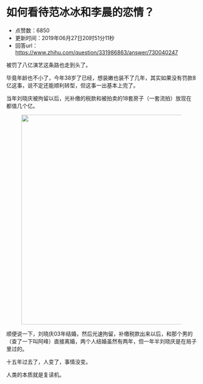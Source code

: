 # 如何看待范冰冰和李晨的恋情？
- 点赞数：6850
- 更新时间：2019年06月27日20时51分11秒
- 回答url：https://www.zhihu.com/question/331986863/answer/730040247
<body>
 <p data-pid="ze-bxyWB">被罚了八亿演艺这条路也走到头了。</p>
 <p data-pid="GButZapS">毕竟年龄也不小了，今年38岁了已经，想装嫩也装不了几年，其实如果没有罚款8亿这事，说不定还能顺利转型，但这事一出基本上完了。</p>
 <p data-pid="1CP2QBfv">当年刘晓庆被拘留以后，光补缴的税款和被拍卖的18套房子（一套流拍）放现在都值几个亿。</p>
 <figure data-size="normal">
  <img src="https://picx.zhimg.com/50/v2-80304cf558a272d899f882a5963dbaa6_720w.jpg?source=1940ef5c" data-caption="" data-size="normal" data-rawwidth="553" data-rawheight="635" data-original-token="v2-12e4b5b880fb65939063462f486b48e2" data-default-watermark-src="https://picx.zhimg.com/50/v2-18f4f16b79417e686092da9d1a8d4db3_720w.jpg?source=1940ef5c" class="origin_image zh-lightbox-thumb" width="553" data-original="https://pic1.zhimg.com/v2-80304cf558a272d899f882a5963dbaa6_r.jpg?source=1940ef5c">
 </figure>
 <p data-pid="_0uP3Avr">顺便说一下，刘晓庆03年结婚，然后光速拘留，补缴税款出来以后，和那个男的（查了一下叫阿峰）直接离婚，两个人结婚虽然有两年，但一年半刘晓庆是在局子里过的。</p>
 <p data-pid="uvWVeoTB">十五年过去了，人变了，事情没变。</p>
 <p data-pid="fDm-iG9d">人类的本质就是复读机。</p>
</body>